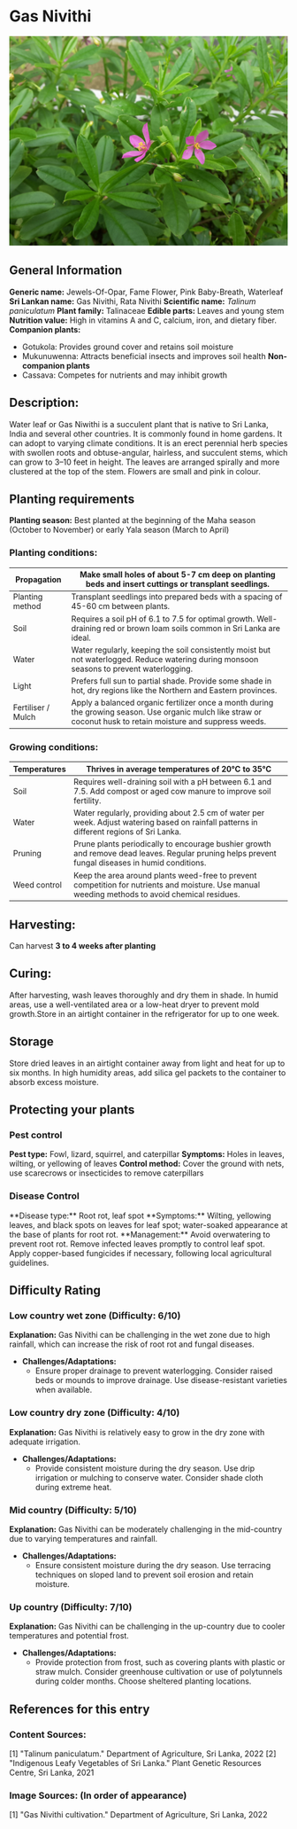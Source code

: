 # Gas Nivithi
![Gas-Nivithi.jpg](../../assets/images/Gas-Nivithi.jpg "Ronggy, Public domain, via Wikimedia Commons")

## General Information
**Generic name:** Jewels-Of-Opar, Fame Flower, Pink Baby-Breath, Waterleaf
**Sri Lankan name:** Gas Nivithi, Rata Nivithi
**Scientific name:** *Talinum paniculatum*
**Plant family:** Talinaceae
**Edible parts:** Leaves and young stem
**Nutrition value:** <update>High in vitamins A and C, calcium, iron, and dietary fiber.</update>
**Companion plants:**
- <update>Gotukola: Provides ground cover and retains soil moisture</update>
- <update>Mukunuwenna: Attracts beneficial insects and improves soil health</update>
**Non-companion plants**
- <update>Cassava: Competes for nutrients and may inhibit growth</update>

## **Description:**
Water leaf or Gas Niwithi is a succulent plant that is native to Sri Lanka, India and several other countries. It is commonly found in home gardens. It can adopt to varying climate conditions. It is an erect perennial herb species with swollen roots and obtuse-angular, hairless, and succulent stems, which can grow to 3–10 feet in height. The leaves are arranged spirally and more clustered at the top of the stem. Flowers are small and pink in colour.

## **Planting requirements**
**Planting season:** <update>Best planted at the beginning of the Maha season (October to November) or early Yala season (March to April)</update>

### **Planting conditions:**
| **Propagation** | Make small holes of about 5-7 cm deep on planting beds and insert cuttings or transplant seedlings. |
|----|----|
| Planting method | Transplant seedlings into prepared beds with a spacing of 45-60 cm between plants. |
| Soil | Requires a soil pH of 6.1 to 7.5 for optimal growth. <update>Well-draining red or brown loam soils common in Sri Lanka are ideal.</update> |
| Water | Water regularly, keeping the soil consistently moist but not waterlogged. <update>Reduce watering during monsoon seasons to prevent waterlogging.</update>
| Light | Prefers full sun to partial shade. <update>Provide some shade in hot, dry regions like the Northern and Eastern provinces.</update>
| Fertiliser / Mulch | Apply a balanced organic fertilizer once a month during the growing season. Use organic mulch like straw or coconut husk to retain moisture and suppress weeds.

### **Growing conditions:**

| **Temperatures** | Thrives in average temperatures of 20°C to 35°C |
|----|----|
| Soil | Requires well-draining soil with a pH between 6.1 and 7.5. <update>Add compost or aged cow manure to improve soil fertility.</update>
| Water | Water regularly, providing about 2.5 cm of water per week. <update>Adjust watering based on rainfall patterns in different regions of Sri Lanka.</update>
| Pruning | Prune plants periodically to encourage bushier growth and remove dead leaves. <update>Regular pruning helps prevent fungal diseases in humid conditions.</update>
| Weed control | Keep the area around plants weed-free to prevent competition for nutrients and moisture. <update>Use manual weeding methods to avoid chemical residues.</update>

## **Harvesting:**
Can harvest **3 to 4 weeks after planting**

## Curing:
<update>After harvesting, wash leaves thoroughly and dry them in shade. In humid areas, use a well-ventilated area or a low-heat dryer to prevent mold growth.Store in an airtight container in the refrigerator for up to one week.</update> 

## Storage
<update>Store dried leaves in an airtight container away from light and heat for up to six months. In high humidity areas, add silica gel packets to the container to absorb excess moisture.</update>

## Protecting your plants
### **Pest control**
**Pest type:** Fowl, lizard, squirrel, and caterpillar
**Symptoms:** Holes in leaves, wilting, or yellowing of leaves
**Control method:** Cover the ground with nets, use scarecrows or insecticides to remove caterpillars

### **Disease Control**
<update>
**Disease type:** Root rot, leaf spot
**Symptoms:** Wilting, yellowing leaves, and black spots on leaves for leaf spot; water-soaked appearance at the base of plants for root rot.
**Management:** Avoid overwatering to prevent root rot. Remove infected leaves promptly to control leaf spot. Apply copper-based fungicides if necessary, following local agricultural guidelines.</update>

## Difficulty Rating
### Low country wet zone (Difficulty: 6/10)
**Explanation:** Gas Nivithi can be challenging in the wet zone due to high rainfall, which can increase the risk of root rot and fungal diseases.
- **Challenges/Adaptations:**
    - Ensure proper drainage to prevent waterlogging. <update>Consider raised beds or mounds to improve drainage. Use disease-resistant varieties when available.</update>

### Low country dry zone (Difficulty: 4/10)
**Explanation:** Gas Nivithi is relatively easy to grow in the dry zone with adequate irrigation.
- **Challenges/Adaptations:**
    - Provide consistent moisture during the dry season. <update>Use drip irrigation or mulching to conserve water. Consider shade cloth during extreme heat.</update>

### Mid country (Difficulty: 5/10)
**Explanation:** Gas Nivithi can be moderately challenging in the mid-country due to varying temperatures and rainfall.
- **Challenges/Adaptations:**
    - Ensure consistent moisture during the dry season. <update>Use terracing techniques on sloped land to prevent soil erosion and retain moisture.</update>

### Up country (Difficulty: 7/10)
**Explanation:** Gas Nivithi can be challenging in the up-country due to cooler temperatures and potential frost.
- **Challenges/Adaptations:**
    - Provide protection from frost, such as covering plants with plastic or straw mulch. <update>Consider greenhouse cultivation or use of polytunnels during colder months. Choose sheltered planting locations.</update>

## References for this entry
### Content Sources:
[1] "Talinum paniculatum." Department of Agriculture, Sri Lanka, 2022
[2] "Indigenous Leafy Vegetables of Sri Lanka." Plant Genetic Resources Centre, Sri Lanka, 2021

### Image Sources: (In order of appearance)
[1] "Gas Nivithi cultivation." Department of Agriculture, Sri Lanka, 2022